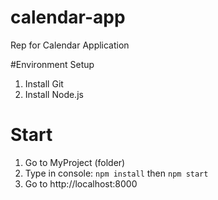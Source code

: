 # calendar-app
Rep for Calendar Application

#Environment Setup
1. Install Git
2. Install Node.js

# Start
1. Go to MyProject (folder)
2. Type in console:
`npm install`
then
`npm start`
3. Go to http://localhost:8000